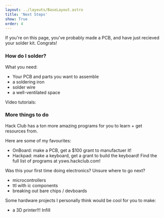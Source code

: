```yaml
---
layout: ../layouts/BaseLayout.astro
title: 'Next Steps'
show: True
order: 4
---
```


If you're on this page, you've probably made a PCB, and have just recieved your solder kit. Congrats!

### How do I solder?

What you need:
- Your PCB and parts you want to assemble
- a soldering iron
- solder wire
- a well-ventilated space

Video tutorials:


### More things to do

Hack Club has a ton more amazing programs for you to learn + get resources from.

Here are some of my favourites:
- OnBoard: make a PCB, get a $100 grant to manufactuer it!
- Hackpad: make a keyboard, get a grant to build the keyboard!
Find the full list of programs at ysws.hackclub.com!

Was this your first time doing electronics? Unsure where to go next? 
- microcontrollers
- ttl with ic components 
- breaking out bare chips / devboards

Some hardware projects I personally think would be cool for you to make:
- a 3D printer!!! Infill
